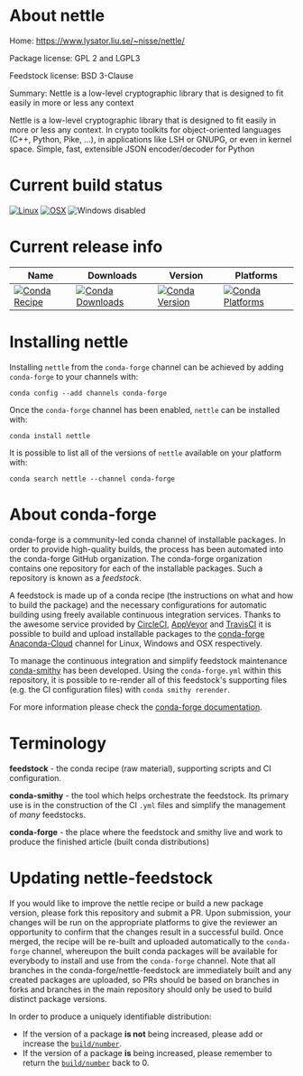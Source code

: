 About nettle
============

Home: https://www.lysator.liu.se/~nisse/nettle/

Package license: GPL 2 and LGPL3

Feedstock license: BSD 3-Clause

Summary: Nettle is a low-level cryptographic library that is designed to fit easily in more or less any context

Nettle is a low-level cryptographic library that is designed to fit easily in more or less any context. In crypto toolkits for object-oriented languages (C++, Python, Pike, ...), in applications like LSH or GNUPG, or even in kernel space. Simple, fast, extensible JSON encoder/decoder for Python

Current build status
====================

[![Linux](https://img.shields.io/circleci/project/github/conda-forge/nettle-feedstock/master.svg?label=Linux)](https://circleci.com/gh/conda-forge/nettle-feedstock)
[![OSX](https://img.shields.io/travis/conda-forge/nettle-feedstock/master.svg?label=macOS)](https://travis-ci.org/conda-forge/nettle-feedstock)
![Windows disabled](https://img.shields.io/badge/Windows-disabled-lightgrey.svg)

Current release info
====================

| Name | Downloads | Version | Platforms |
| --- | --- | --- | --- |
| [![Conda Recipe](https://img.shields.io/badge/recipe-nettle-green.svg)](https://anaconda.org/conda-forge/nettle) | [![Conda Downloads](https://img.shields.io/conda/dn/conda-forge/nettle.svg)](https://anaconda.org/conda-forge/nettle) | [![Conda Version](https://img.shields.io/conda/vn/conda-forge/nettle.svg)](https://anaconda.org/conda-forge/nettle) | [![Conda Platforms](https://img.shields.io/conda/pn/conda-forge/nettle.svg)](https://anaconda.org/conda-forge/nettle) |

Installing nettle
=================

Installing `nettle` from the `conda-forge` channel can be achieved by adding `conda-forge` to your channels with:

```
conda config --add channels conda-forge
```

Once the `conda-forge` channel has been enabled, `nettle` can be installed with:

```
conda install nettle
```

It is possible to list all of the versions of `nettle` available on your platform with:

```
conda search nettle --channel conda-forge
```


About conda-forge
=================

conda-forge is a community-led conda channel of installable packages.
In order to provide high-quality builds, the process has been automated into the
conda-forge GitHub organization. The conda-forge organization contains one repository
for each of the installable packages. Such a repository is known as a *feedstock*.

A feedstock is made up of a conda recipe (the instructions on what and how to build
the package) and the necessary configurations for automatic building using freely
available continuous integration services. Thanks to the awesome service provided by
[CircleCI](https://circleci.com/), [AppVeyor](https://www.appveyor.com/)
and [TravisCI](https://travis-ci.org/) it is possible to build and upload installable
packages to the [conda-forge](https://anaconda.org/conda-forge)
[Anaconda-Cloud](https://anaconda.org/) channel for Linux, Windows and OSX respectively.

To manage the continuous integration and simplify feedstock maintenance
[conda-smithy](https://github.com/conda-forge/conda-smithy) has been developed.
Using the ``conda-forge.yml`` within this repository, it is possible to re-render all of
this feedstock's supporting files (e.g. the CI configuration files) with ``conda smithy rerender``.

For more information please check the [conda-forge documentation](https://conda-forge.org/docs/).

Terminology
===========

**feedstock** - the conda recipe (raw material), supporting scripts and CI configuration.

**conda-smithy** - the tool which helps orchestrate the feedstock.
                   Its primary use is in the construction of the CI ``.yml`` files
                   and simplify the management of *many* feedstocks.

**conda-forge** - the place where the feedstock and smithy live and work to
                  produce the finished article (built conda distributions)


Updating nettle-feedstock
=========================

If you would like to improve the nettle recipe or build a new
package version, please fork this repository and submit a PR. Upon submission,
your changes will be run on the appropriate platforms to give the reviewer an
opportunity to confirm that the changes result in a successful build. Once
merged, the recipe will be re-built and uploaded automatically to the
`conda-forge` channel, whereupon the built conda packages will be available for
everybody to install and use from the `conda-forge` channel.
Note that all branches in the conda-forge/nettle-feedstock are
immediately built and any created packages are uploaded, so PRs should be based
on branches in forks and branches in the main repository should only be used to
build distinct package versions.

In order to produce a uniquely identifiable distribution:
 * If the version of a package **is not** being increased, please add or increase
   the [``build/number``](https://conda.io/docs/user-guide/tasks/build-packages/define-metadata.html#build-number-and-string).
 * If the version of a package **is** being increased, please remember to return
   the [``build/number``](https://conda.io/docs/user-guide/tasks/build-packages/define-metadata.html#build-number-and-string)
   back to 0.
